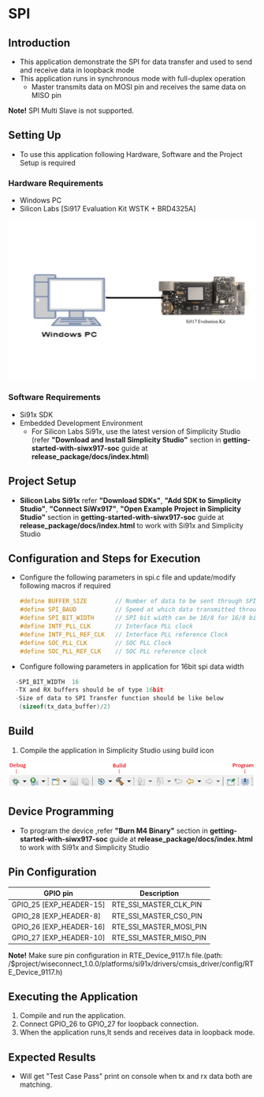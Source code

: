 # SPI

## Introduction

- This application demonstrate the SPI for data transfer and used to send and receive data in loopback mode
- This application runs in synchronous mode with full-duplex operation
  - Master transmits data on MOSI pin and receives the same data on MISO pin
  
**Note!** SPI Multi Slave is not supported.

## Setting Up 
- To use this application following Hardware, Software and the Project Setup is required

### Hardware Requirements	
  - Windows PC 
  - Silicon Labs [Si917 Evaluation Kit WSTK + BRD4325A]
 
![Figure: Introduction](resources/readme/image502a.png)

### Software Requirements
  - Si91x SDK
  - Embedded Development Environment
    - For Silicon Labs Si91x, use the latest version of Simplicity Studio (refer **"Download and Install Simplicity Studio"** section in **getting-started-with-siwx917-soc** guide at **release_package/docs/index.html**)

## Project Setup
- **Silicon Labs Si91x** refer **"Download SDKs"**, **"Add SDK to Simplicity Studio"**, **"Connect SiWx917"**, **"Open Example Project in Simplicity Studio"** section in **getting-started-with-siwx917-soc** guide at **release_package/docs/index.html** to work with Si91x and Simplicity Studio

## Configuration and Steps for Execution

- Configure the following parameters in spi.c file and update/modify following macros if required

   ```c
   #define BUFFER_SIZE        // Number of data to be sent through SPI
   #define SPI_BAUD           // Speed at which data transmitted through SPI
   #define SPI_BIT_WIDTH      // SPI bit width can be 16/8 for 16/8 bit data transfer
   #define INTF_PLL_CLK       // Interface PLL clock
   #define INTF_PLL_REF_CLK   // Interface PLL reference Clock
   #define SOC_PLL_CLK        // SOC PLL Clock
   #define SOC_PLL_REF_CLK    // SOC PLL reference clock
   ```
- Configure following parameters in application for 16bit spi data width

```c
  -SPI_BIT_WIDTH  16
  -TX and RX buffers should be of type 16bit
  -Size of data to SPI Transfer function should be like below
   (sizeof(tx_data_buffer)/2)
   ```

## Build 
1. Compile the application in Simplicity Studio using build icon

![Figure: Build run and Debug](resources/readme/image502c.png)

## Device Programming
- To program the device ,refer **"Burn M4 Binary"** section in **getting-started-with-siwx917-soc** guide at **release_package/docs/index.html** to work with Si91x and Simplicity Studio

## Pin Configuration
|GPIO pin  | Description|
|--- | --- | 
|GPIO_25 [EXP_HEADER-15] |RTE_SSI_MASTER_CLK_PIN |
|GPIO_28 [EXP_HEADER-8]  |RTE_SSI_MASTER_CS0_PIN |
|GPIO_26 [EXP_HEADER-16] |RTE_SSI_MASTER_MOSI_PIN|
|GPIO_27 [EXP_HEADER-10] |RTE_SSI_MASTER_MISO_PIN|

**Note!** Make sure pin configuration in RTE_Device_9117.h file.(path: /$project/wiseconnect_1.0.0/platforms/si91x/drivers/cmsis_driver/config/RTE_Device_9117.h)

## Executing the Application
1. Compile and run the application.
2. Connect GPIO_26 to GPIO_27 for loopback connection.
3. When the application runs,It sends and receives data in loopback mode. 

## Expected Results 
 - Will get "Test Case Pass" print on console when tx and rx data both are matching.
